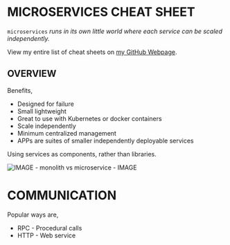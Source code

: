# MICROSERVICES CHEAT SHEET

`microservices` _runs in its own little world where
each service can be scaled independently._

View my entire list of cheat sheets on
[my GitHub Webpage](https://jeffdecola.github.io/my-cheat-sheets/).

## OVERVIEW

Benefits,

* Designed for failure
* Small lightweight
* Great to use with Kubernetes or docker containers
* Scale independently
* Minimum centralized management
* APPs are suites of smaller independently deployable services

Using services as components, rather than libraries.

![IMAGE - monolith vs microservice - IMAGE](../../../../docs/pics/monolith-vs-microservice.jpg)

# COMMUNICATION

Popular ways are,

* RPC - Procedural calls
* HTTP - Web service
